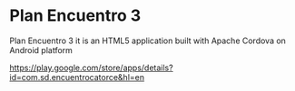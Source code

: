 Plan Encuentro 3
===========

Plan Encuentro 3 it is an HTML5 application built with Apache Cordova on Android platform

https://play.google.com/store/apps/details?id=com.sd.encuentrocatorce&hl=en
